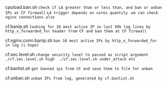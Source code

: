 
cpuload.ban.sh
``check if LA greater than or less than, and ban or unban IPs at CF firewall``
``LA trigger depends on cores quantity ``
``we can check nginx connections also``

cf.banip.sh
``looking for 10 most active IP in last 50k log lines by http_x_forwarded_for header from CF and ban them at CF firewall``

cf.nginx.conn.banip.sh
``ban 10 most active IPs by http_x_forwarded_for in log (i hope)``

cf.sec.level.sh
``change security level to passed as script argument ./cf.sec.level.sh high  ./cf.sec.level.sh under_attack etc``

cf.banlist.sh
``get banned ips from CF and save them to file for unban``

cf.unban.sh
``unban IPs from log, generated by cf.banlist.sh``
